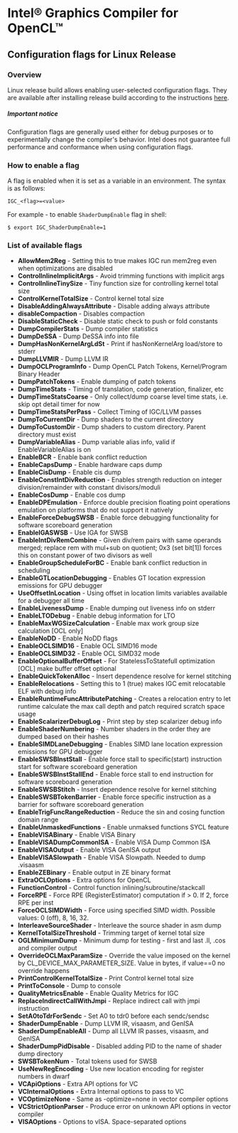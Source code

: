# Intel&reg; Graphics Compiler for OpenCL&trade;

## Configuration flags for Linux Release

### Overview

Linux release build allows enabling user-selected configuration flags. They are available after installing release build according to the instructions [here](https://github.com/intel/intel-graphics-compiler/blob/master/documentation/build_ubuntu.md).

##### Important notice

Configuration flags are generally used either for debug purposes or to experimentally change the compiler's behavior. Intel does not guarantee full performance and conformance when using configuration flags.

### How to enable a flag

A flag is enabled when it is set as a variable in an environment.
The syntax is as follows:

```shell
IGC_<flag>=<value>
```
For example - to enable `ShaderDumpEnable` flag in shell:

```shell
$ export IGC_ShaderDumpEnable=1
```

### List of available flags
- **AllowMem2Reg** - Setting this to true makes IGC run mem2reg even when optimizations are disabled
- **ControlInlineImplicitArgs** - Avoid trimming functions with implicit args
- **ControlInlineTinySize** - Tiny function size for controlling kernel total size
- **ControlKernelTotalSize** - Control kernel total size
- **DisableAddingAlwaysAttribute** - Disable adding always attribute
- **disableCompaction** - Disables compaction
- **DisableStaticCheck** - Disable static check to push or fold constants
- **DumpCompilerStats** - Dump compiler statistics
- **DumpDeSSA** - Dump DeSSA info into file
- **DumpHasNonKernelArgLdSt** - Print if hasNonKernelArg load/store to stderr
- **DumpLLVMIR** - Dump LLVM IR
- **DumpOCLProgramInfo** - Dump OpenCL Patch Tokens, Kernel/Program Binary Header
- **DumpPatchTokens** - Enable dumping of patch tokens
- **DumpTimeStats** - Timing of translation, code generation, finalizer, etc
- **DumpTimeStatsCoarse** - Only collect/dump coarse level time stats, i.e. skip opt detail timer for now
- **DumpTimeStatsPerPass** - Collect Timing of IGC/LLVM passes
- **DumpToCurrentDir** - Dump shaders to the current directory
- **DumpToCustomDir** - Dump shaders to custom directory. Parent directory must exist
- **DumpVariableAlias** - Dump variable alias info, valid if EnableVariableAlias is on
- **EnableBCR** - Enable bank conflict reduction
- **EnableCapsDump** - Enable hardware caps dump
- **EnableCisDump** - Enable cis dump
- **EnableConstIntDivReduction** - Enables strength reduction on integer division/remainder with constant divisors/moduli
- **EnableCosDump** - Enable cos dump
- **EnableDPEmulation** - Enforce double precision floating point operations emulation on platforms that do not support it natively
- **EnableForceDebugSWSB** - Enable force debugging functionality for software scoreboard generation
- **EnableIGASWSB** - Use IGA for SWSB
- **EnableIntDivRemCombine** - Given div/rem pairs with same operands merged; replace rem with mul+sub on quotient; 0x3 (set bit[1]) forces this on constant power of two divisors as well
- **EnableGroupScheduleForBC** - Enable bank conflict reduction in scheduling
- **EnableGTLocationDebugging** - Enables GT location expression emissions for GPU debugger
- **UseOffsetInLocation** - Using offset in location limits variables available for a debugger all time
- **EnableLivenessDump** - Enable dumping out liveness info on stderr
- **EnableLTODebug** - Enable debug information for LTO
- **EnableMaxWGSizeCalculation** - Enable max work group size calculation [OCL only]
- **EnableNoDD** - Enable NoDD flags
- **EnableOCLSIMD16** - Enable OCL SIMD16 mode
- **EnableOCLSIMD32** - Enable OCL SIMD32 mode
- **EnableOptionalBufferOffset** - For StatelessToStatefull optimization [OCL] make buffer offset optional
- **EnableQuickTokenAlloc** - Insert dependence resolve for kernel stitching
- **EnableRelocations** - Setting this to 1 (true) makes IGC emit relocatable ELF with debug info
- **EnableRuntimeFuncAttributePatching** - Creates a relocation entry to let runtime calculate the max call depth and patch required scratch space usage
- **EnableScalarizerDebugLog** - Print step by step scalarizer debug info
- **EnableShaderNumbering** - Number shaders in the order they are dumped based on their hashes
- **EnableSIMDLaneDebugging** - Enables SIMD lane location expression emissions for GPU debugger
- **EnableSWSBInstStall** - Enable force stall to specific(start) instruction start for software scoreboard generation
- **EnableSWSBInstStallEnd** - Enable force stall to end instruction for software scoreboard generation
- **EnableSWSBStitch** - Insert dependence resolve for kernel stitching
- **EnableSWSBTokenBarrier** - Enable force specific instruction as a barrier for software scoreboard generation
- **EnableTrigFuncRangeReduction** - Reduce the sin and cosing function domain range
- **EnableUnmaskedFunctions** - Enable unmaksed functions SYCL feature
- **EnableVISABinary** - Enable VISA Binary
- **EnableVISADumpCommonISA** - Enable VISA Dump Common ISA
- **EnableVISAOutput** - Enable VISA GenISA output
- **EnableVISASlowpath** - Enable VISA Slowpath. Needed to dump .visaasm
- **EnableZEBinary** - Enable output in ZE binary format
- **ExtraOCLOptions** - Extra options for OpenCL
- **FunctionControl** - Control function inlining/subroutine/stackcall
- **ForceRPE** - Force RPE (RegisterEstimator) computation if > 0. If 2, force RPE per inst
- **ForceOCLSIMDWidth** - Force using specified SIMD width. Possible values: 0 (off), 8, 16, 32.
- **InterleaveSourceShader** - Interleave the source shader in asm dump
- **KernelTotalSizeThreshold** - Trimming target of kernel total size
- **OGLMinimumDump** - Minimum dump for testing - first and last .ll, .cos and compiler output
- **OverrideOCLMaxParamSize** - Override the value imposed on the kernel by CL_DEVICE_MAX_PARAMETER_SIZE. Value in bytes, if value==0 no override happens
- **PrintControlKernelTotalSize** - Print Control kernel total size
- **PrintToConsole** - Dump to console
- **QualityMetricsEnable** - Enable Quality Metrics for IGC
- **ReplaceIndirectCallWithJmpi** - Replace indirect call with jmpi instruction
- **SetA0toTdrForSendc** - Set A0 to tdr0 before each sendc/sendsc
- **ShaderDumpEnable** - Dump LLVM IR, visaasm, and GenISA
- **ShaderDumpEnableAll** - Dump all LLVM IR passes, visaasm, and GenISA
- **ShaderDumpPidDisable** - Disabled adding PID to the name of shader dump directory
- **SWSBTokenNum** - Total tokens used for SWSB
- **UseNewRegEncoding** - Use new location encoding for register numbers in dwarf
- **VCApiOptions** - Extra API options for VC
- **VCInternalOptions** - Extra Internal options to pass to VC
- **VCOptimizeNone** - Same as -optimize=none in vector compiler options
- **VCStrictOptionParser** - Produce error on unknown API options in vector compiler
- **VISAOptions** - Options to vISA. Space-separated options
